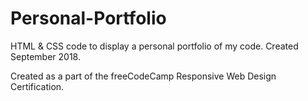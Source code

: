# Personal-Portfolio
HTML &amp; CSS code to display a personal portfolio of my code. Created September 2018. 

Created as a part of the freeCodeCamp Responsive Web Design Certification.
